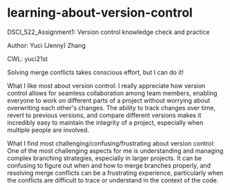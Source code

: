 # learning-about-version-control
DSCI_522_Assignment1: Version control knowledge check and practice

Author: Yuci (Jenny) Zhang

CWL: yuci21st

Solving merge conflicts takes conscious effort, but I can do it!

What I like most about version control:
I really appreciate how version control allows for seamless collaboration among team members, 
enabling everyone to work on different parts of a project without worrying about overwriting each other's changes. 
The ability to track changes over time, revert to previous versions, and compare different versions 
makes it incredibly easy to maintain the integrity of a project, especially when multiple people are involved.

What I find most challenging/confusing/frustrating about version control:
One of the most challenging aspects for me is understanding and managing complex branching strategies, 
especially in larger projects. It can be confusing to figure out when and how to merge branches properly, 
and resolving merge conflicts can be a frustrating experience, 
particularly when the conflicts are difficult to trace or understand in the context of the code.